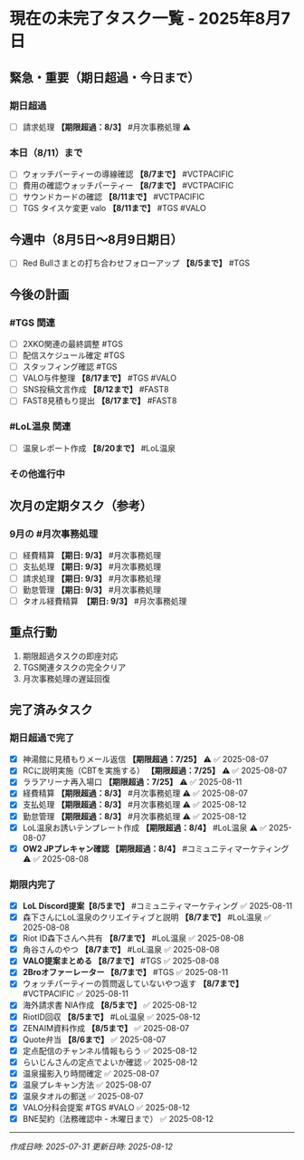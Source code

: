 # 現在の未完了タスク一覧 - 2025年8月7日

## 緊急・重要（期日超過・今日まで）
### 期日超過
- [ ] 請求処理 **【期限超過：8/3】** #月次事務処理 ⚠️

### 本日（8/11）まで
- [ ] ウォッチパーティーの導線確認 **【8/7まで】** #VCTPACIFIC
- [ ] 費用の確認ウォッチパーティー **【8/7まで】** #VCTPACIFIC
- [ ] サウンドカードの確認 **【8/11まで】** #VCTPACIFIC
- [ ] TGS タイスケ変更 valo **【8/11まで】** #TGS #VALO

## 今週中（8月5日〜8月9日期日）
- [ ] Red Bullさまとの打ち合わせフォローアップ **【8/5まで】** #TGS

## 今後の計画
### #TGS 関連
- [ ] 2XKO関連の最終調整 #TGS
- [ ] 配信スケジュール確定 #TGS
- [ ] スタッフィング確認 #TGS
- [ ] VALO与件整理 **【8/17まで】** #TGS #VALO
- [ ] SNS投稿文言作成 **【8/12まで】** #FAST8
- [ ] FAST8見積もり提出 **【8/17まで】** #FAST8

### #LoL温泉 関連
- [ ] 温泉レポート作成 **【8/20まで】** #LoL温泉

### その他進行中

## 次月の定期タスク（参考）
### 9月の #月次事務処理
- [ ] 経費精算 **【期日: 9/3】** #月次事務処理
- [ ] 支払処理 **【期日: 9/3】** #月次事務処理
- [ ] 請求処理 **【期日: 9/3】** #月次事務処理
- [ ] 勤怠管理 **【期日: 9/3】** #月次事務処理
- [ ] タオル経費精算　**【期日: 9/3】** #月次事務処理

## 重点行動
1. 期限超過タスクの即座対応
2. TGS関連タスクの完全クリア
3. 月次事務処理の遅延回復

## 完了済みタスク
### 期日超過で完了
- [x] 神湯館に見積もりメール返信 **【期限超過：7/25】** ⚠️ ✅ 2025-08-07
- [x] RCに説明実施（CBTを実施する） **【期限超過：7/25】** ⚠️ ✅ 2025-08-07
- [x] ララアリーナ再入場口 **【期限超過：7/25】** ⚠️ ✅ 2025-08-11
- [x] 経費精算 **【期限超過：8/3】** #月次事務処理 ⚠️ ✅ 2025-08-07
- [x] 支払処理 **【期限超過：8/3】** #月次事務処理 ⚠️ ✅ 2025-08-12
- [x] 勤怠管理 **【期限超過：8/3】** #月次事務処理 ⚠️ ✅ 2025-08-12
- [x] LoL温泉お誘いテンプレート作成 **【期限超過：8/4】** #LoL温泉 ⚠️ ✅ 2025-08-07
- [x] **OW2 JPプレキャン確認 【期限超過：8/4】** #コミュニティマーケティング ⚠️ ✅ 2025-08-08

### 期限内完了
- [x] **LoL Discord提案【8/5まで】** #コミュニティマーケティング ✅ 2025-08-11
- [x] 森下さんにLoL温泉のクリエイティブと説明 **【8/7まで】** #LoL温泉 ✅ 2025-08-08
- [x] Riot ID森下さんへ共有 **【8/7まで】** #LoL温泉 ✅ 2025-08-08
- [x] 角谷さんのやつ **【8/7まで】** #LoL温泉 ✅ 2025-08-08
- [x] **VALO提案まとめる 【8/7まで】** #TGS ✅ 2025-08-08
- [x] **2Broオファーレーター 【8/7まで】** #TGS ✅ 2025-08-11
- [x] ウォッチパーティーの質問返していないやつ返す **【8/7まで】** #VCTPACIFIC ✅ 2025-08-11
- [x] 海外請求書 NIA作成 **【8/5まで】** ✅ 2025-08-12
- [x] RiotID回収 **【8/5まで】** #LoL温泉 ✅ 2025-08-12
- [x] ZENAIM資料作成 **【8/5まで】** ✅ 2025-08-07
- [x] Quote弁当 **【8/6まで】** ✅ 2025-08-07
- [x] 定点配信のチャンネル情報もらう ✅ 2025-08-12
- [x] らいじんさんの定点でよいか確認 ✅ 2025-08-12
- [x] 温泉撮影入り時間確定 ✅ 2025-08-07
- [x] 温泉プレキャン方法 ✅ 2025-08-07
- [x] 温泉タオルの郵送 ✅ 2025-08-07
- [x] VALO分科会提案 #TGS #VALO ✅ 2025-08-12
- [x] BNE契約（法務確認中 - 木曜日まで） ✅ 2025-08-12

---
*作成日時: 2025-07-31*
*更新日時: 2025-08-12*